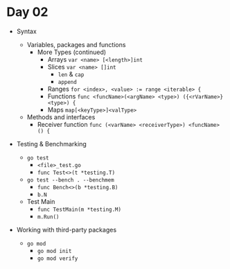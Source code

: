 # Day 02

- Syntax
  - Variables, packages and functions
    - More Types (continued)
      - Arrays `var <name> [<length>]int`
      - Slices `var <name> []int`
        - `len` & `cap`
        - `append`
      - Ranges `for <index>, <value> := range <iterable> {`
      - Functions `func <funcName>(<argName> <type>) ({<rVarName>} <type>) {`
      - Maps `map[<keyType>]<valType>`
  - Methods and interfaces
    - Receiver function `func (<varName> <receiverType>) <funcName>() {`

- Testing & Benchmarking
  - `go test`
    - `<file>_test.go`
    - `func Test<>(t *testing.T)`
  - `go test --bench . --benchmem`
    - `func Bench<>(b *testing.B)`
    - `b.N`
  - Test Main
    - `func TestMain(m *testing.M)`
    - `m.Run()`

- Working with third-party packages
  - `go mod`
    - `go mod init`
    - `go mod verify`
